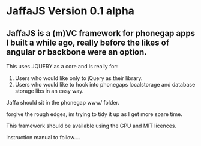 # JaffaJS Version 0.1 alpha 

## JaffaJS is a (m)VC framework for phonegap apps I built a while ago, really before the likes of angular or backbone were an option. 

This uses JQUERY as a core and is really for: 

1. Users who would like only to jQuery as their library.
2. Users who would like to hook into phonegaps localstorage and database storage libs in an easy way.

Jaffa should sit in the phonegap www/ folder.

forgive the rough edges, im trying to tidy it up as I get more spare time.

This framework should be available using the GPU and MIT licences. 

instruction manual to follow....